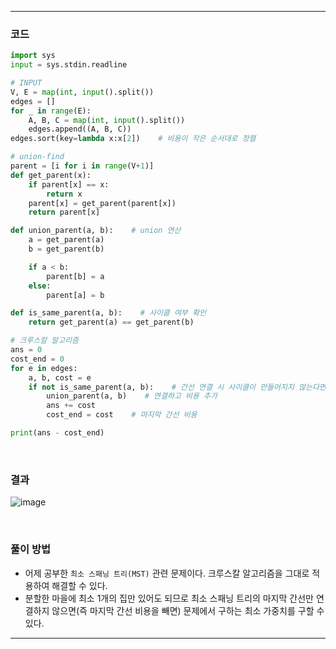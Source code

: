 ___
### 코드
```python
import sys
input = sys.stdin.readline

# INPUT
V, E = map(int, input().split())
edges = []
for _ in range(E):
    A, B, C = map(int, input().split())
    edges.append((A, B, C))
edges.sort(key=lambda x:x[2])    # 비용이 작은 순서대로 정렬

# union-find
parent = [i for i in range(V+1)]
def get_parent(x):
    if parent[x] == x:
        return x
    parent[x] = get_parent(parent[x])
    return parent[x]

def union_parent(a, b):    # union 연산
    a = get_parent(a)
    b = get_parent(b)

    if a < b:
        parent[b] = a
    else:
        parent[a] = b

def is_same_parent(a, b):    # 사이클 여부 확인
    return get_parent(a) == get_parent(b)

# 크루스칼 알고리즘
ans = 0
cost_end = 0
for e in edges:
    a, b, cost = e
    if not is_same_parent(a, b):    # 간선 연결 시 사이클이 만들어지지 않는다면
        union_parent(a, b)    # 연결하고 비용 추가
        ans += cost
        cost_end = cost    # 마지막 간선 비용

print(ans - cost_end)
```
<br>

### 결과
![image](https://user-images.githubusercontent.com/50696567/215013953-ec5a457c-889a-4eaa-9a90-52185735f45c.png)

<br>

### 풀이 방법
- 어제 공부한 `최소 스패닝 트리(MST)` 관련 문제이다. 크루스칼 알고리즘을 그대로 적용하여 해결할 수 있다.
- 분할한 마을에 최소 1개의 집만 있어도 되므로 최소 스패닝 트리의 마지막 간선만 연결하지 않으면(즉 마지막 간선 비용을 빼면) 문제에서 구하는 최소 가중치를 구할 수 있다.
___
